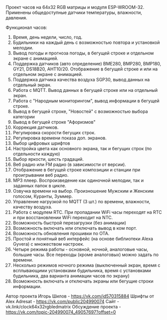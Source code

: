 Проект часов на 64х32 RGB матрицы и модуля ESP-WROOM-32. 
Применены общедоступные датчики температуры, влажности, давления. 

Функционал часов:
01. Время, день недели, число, год.
02. Будильники на каждый день с возможностью повтора и установкой мелодии.
03. Вывод погоды и прогноза погоды, в бегущей строке и отдельном экране с анимацией.
04. Поддержка датчиков (авто определение) BME280, BMP280, BMP180, GY21, DS18B20, AHT10/20.
Отображение в бегущей строке и или на отдельном экране с анимацией.
05. Поддержка датчика качества воздуха SGP30, вывод данных на отдельный экран.
06. Работа с MQTT. Вывод данных в бегущей строке или на отдельный экран.
07. Работа с "Народным мониторингом", вывод информации в бегущей строке.
08. Вывод в бегущей строке, "Новостей" с возможностью выбора категории
09. Вывод в бегущей строке "Афоризмов"
10. Коррекция датчиков.
11. Регулировка скорости бегущих строк.
12. Регулировка времени показа доп. экранов.
13. Выбор цифровых шрифтов
14. Настройка цвета как основного экрана, так и бегущих строк (по отдельности каждую)
15. Выбор яркости, шесть градаций.
16. Веб радио или FM радио (в зависимости от версии).
17. Отображение в бегущей строке композиции и станции при проигрывании веб радио.
18. МР3 плеер. Воспроизведение как одиночной мелодии, так и заданных папок в цикле.
19. Озвучка времени на выбор. Произношение Мужским и Женским голосом, Куранты, Зуммер.
20. Управление нагрузкой по MQTT (3 шт.) по времени, влажности, качеству воздуха.
21. Работа с модулем RTC. При пропадании WiFi часы переходят на RTC и при восстановлении WiFi
переходит на NTC.
22. Возможность быстрой перезагрузки (без анимации)
23. Возможность включать или отключать вывод в ком порт.
24. Возможность обновления прошивки по ОТА.
25. Простой и понятный веб интерфейс (на основе библиотеки Alexa Gyvera) с множеством настроек.
26. Четыре режима работы - основной, ночной, аналоговые часы, большие часы. Все переходы (кроме
аналоговых) можно задать по времени.
27. Несколько режимов ночного режима (выключенный экран, время с всплывающими установками
будильника, время с установками будильника, два варианта анимации часов по экрану)
28. Возможность включать и отключать экраны или бегущие строки информации.


Автор проекта Игорь Шилов - https://vk.com/id570315884 
Шрифты от Alex Adresat - https://vk.com/public204990074
Сайт - vk.link/clock64x32rgbledmatrix
Обсуждение проекта - https://vk.com/topic-204990074_49057697?offset=0
